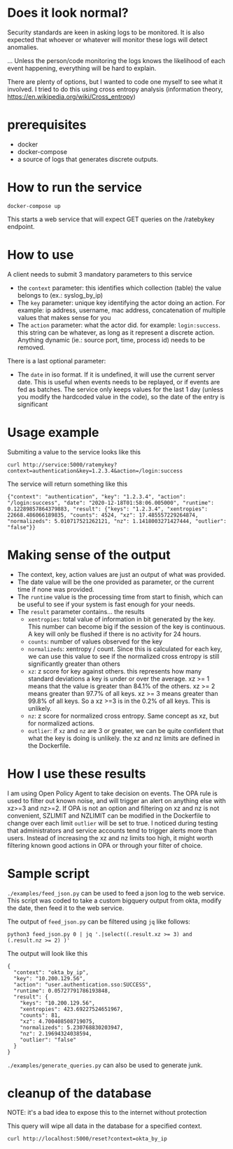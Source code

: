 # Does it look normal?

Security standards are keen in asking logs to be monitored. It is also expected that whoever or whatever will monitor these logs will detect anomalies.

... Unless the person/code monitoring the logs knows the likelihood of each event happening, everything will be hard to explain.

There are plenty of options, but I wanted to code one myself to see what it involved. I tried to do this using cross entropy analysis (information theory, https://en.wikipedia.org/wiki/Cross_entropy)

# prerequisites

* docker
* docker-compose
* a source of logs that generates discrete outputs.

# How to run the service
`docker-compose up`

This starts a web service that will expect GET queries on the /ratebykey endpoint.

# How to use

A client needs to submit 3 mandatory parameters to this service
* the `context` parameter: this identifies which collection (table) the value belongs to (ex.: syslog_by_ip)
* The `key` parameter: unique key identifying the actor doing an action. For example: ip address, username, mac address, concatenation of multiple values that makes sense for you
* The `action` parameter: what the actor did. for example: `login:success`. this string can be whatever, as long as it represent a discrete action. Anything dynamic (ie.: source port, time, process id) needs to be removed.

There is a last optional parameter:
* The `date` in iso format. If it is undefined, it will use the current server date. This is useful when events needs to be replayed, or if events are fed as batches. The service only keeps values for the last 1 day (unless you modify the hardcoded value in the code), so the date of the entry is significant

# Usage example

Submiting a value to the service looks like this
```
curl http://service:5000/ratemykey?context=authentication&key=1.2.3.4&action=/login:success
```

The service will return something like this
```
{"context": "authentication", "key": "1.2.3.4", "action": "/login:success", "date": "2020-12-18T01:58:06.005000", "runtime": 0.12289857864379883, "result": {"keys": "1.2.3.4", "xentropies": 22668.486066189835, "counts": 4524, "xz": 17.485557229264874, "normalizeds": 5.010717521262121, "nz": 1.1418003271427444, "outlier": "false"}}
```

# Making sense of the output

* The context, key, action values are just an output of what was provided. 
* The date value will be the one provided as  parameter, or the current time if none was provided. 
* The `runtime` value is the processing time from start to finish, which can be useful to see if your system is fast enough for your needs.
* The `result` parameter contains... the results
	* `xentropies`: total value of information in bit generated by the key. This number can become big if the session of the key is continuous. A key will only be flushed if there is no activity for 24 hours.
	* `counts`: number of values observed for the key
	* `normalizeds`: xentropy / count. Since this is calculated for each key, we can use this value to see if the normalized cross entropy is still significantly greater than others
	* `xz`: z score for key against others. this represents how many standard deviations a key is under or over the average. xz >= 1 means that the value is greater than 84.1% of the others. xz >= 2 means greater than 97.7% of all keys. xz >= 3 means greater than 99.8% of all keys. So a xz >=3 is in the 0.2% of all keys. This is unlikely.
	* `nz`: z score for normalized cross entropy. Same concept as xz, but for normalized actions.
	* `outlier`: if `xz` and `nz` are 3 or greater, we can be quite confident that what the key is doing is unlikely. the xz and nz limits are defined in the Dockerfile.

# How I use these results

I am using Open Policy Agent to take decision on events. The OPA rule is used to filter out known noise, and will trigger an alert on anything else with xz>=3 and nz>=2. If OPA is not an option and filtering on xz and nz is not convenient, SZLIMIT and NZLIMIT can be modified in the Dockerfile to change over each limit `outlier` will be set to true. I noticed during testing that administrators and service accounts tend to trigger alerts more than users. Instead of increasing the xz and nz limits too high, it might worth filtering known good actions in OPA or through your filter of choice.

# Sample script

`./examples/feed_json.py` can be used to feed a json log to the web service. This script was coded to take a custom bigquery output from okta, modify the date, then feed it to the web service.

The output of `feed_json.py` can be filtered using `jq` like follows:

```
python3 feed_json.py 0 | jq '.|select((.result.xz >= 3) and (.result.nz >= 2) )'
```

The output will look like this
```
{
  "context": "okta_by_ip",
  "key": "10.200.129.56",
  "action": "user.authentication.sso:SUCCESS",
  "runtime": 0.05727791786193848,
  "result": {
    "keys": "10.200.129.56",
    "xentropies": 423.69227524651967,
    "counts": 81,
    "xz": 4.700408508719075,
    "normalizeds": 5.230768830203947,
    "nz": 2.19694324038594,
    "outlier": "false"
  }
}
```

`./examples/generate_queries.py` can also be used to generate junk.

# cleanup of the database

NOTE: it's a bad idea to expose this to the internet without protection

This query will wipe all data in the database for a specified context.
```
curl http://localhost:5000/reset?context=okta_by_ip
```

